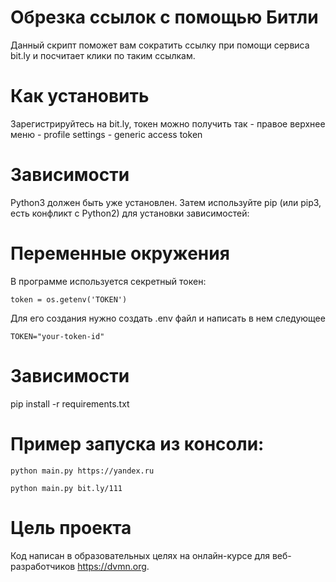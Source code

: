 # Обрезка ссылок с помощью Битли

Данный скрипт поможет вам сократить ссылку при помощи сервиса bit.ly и посчитает клики по таким ссылкам.
# Как установить

Зарегистрируйтесь на bit.ly, токен можно получить так - правое верхнее меню - profile settings - generic access token
# Зависимости
Python3 должен быть уже установлен. Затем используйте pip (или pip3, есть конфликт с Python2) для установки зависимостей:

# Переменные окружения
В программе используется секретный токен:

```token = os.getenv('TOKEN')```

Для его создания нужно создать .env файл и написать в нем следующее

```TOKEN="your-token-id"```
# Зависимости
pip install -r requirements.txt

# Пример запуска из консоли:
```python main.py https://yandex.ru ```

```python main.py bit.ly/111 ```
# Цель проекта

Код написан в образовательных целях на онлайн-курсе для веб-разработчиков https://dvmn.org.

